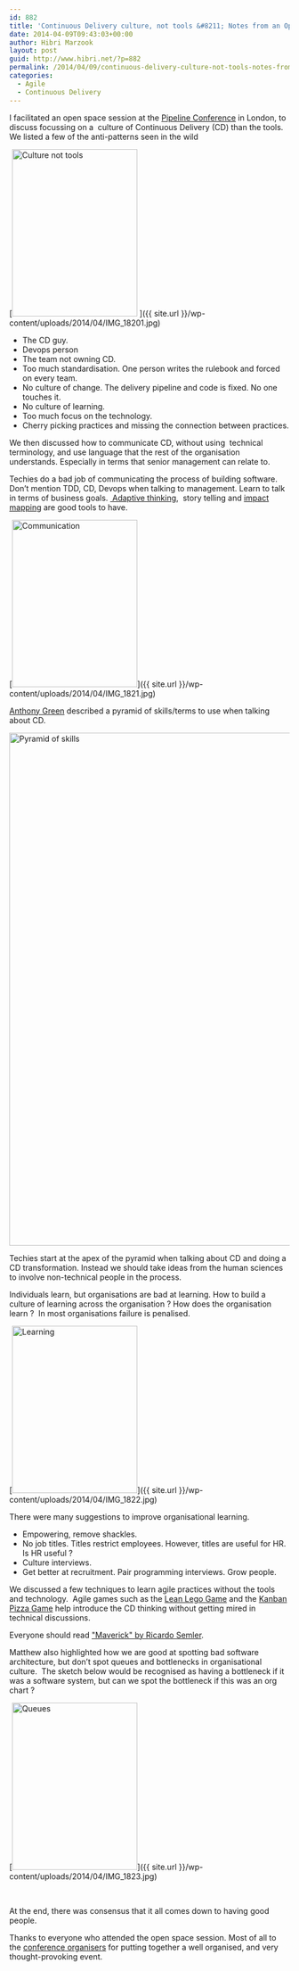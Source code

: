 ```yaml
---
id: 882
title: 'Continuous Delivery culture, not tools &#8211; Notes from an Open Space session'
date: 2014-04-09T09:43:03+00:00
author: Hibri Marzook
layout: post
guid: http://www.hibri.net/?p=882
permalink: /2014/04/09/continuous-delivery-culture-not-tools-notes-from-an-open-space-session/
categories:
  - Agile
  - Continuous Delivery
---
```

I facilitated an open space session at the [Pipeline Conference](http://web.pipelineconf.info/) in London, to discuss focussing on a  culture of Continuous Delivery (CD) than the tools. We listed a few of the anti-patterns seen in the wild

[<img class="alignnone size-medium wp-image-885" alt="Culture not tools" src="{{ site.url }}/wp-content/uploads/2014/04/IMG_18201-225x300.jpg" width="225" height="300" srcset="{{ site.url }}/wp-content/uploads/2014/04/IMG_18201-225x300.jpg 225w, {{ site.url }}/wp-content/uploads/2014/04/IMG_18201-768x1024.jpg 768w" sizes="(max-width: 225px) 100vw, 225px" /> ]({{ site.url }}/wp-content/uploads/2014/04/IMG_18201.jpg)

  * The CD guy.
  * Devops person
  * The team not owning CD.
  * Too much standardisation. One person writes the rulebook and forced on every team.
  * No culture of change. The delivery pipeline and code is fixed. No one touches it.
  * No culture of learning.
  * Too much focus on the technology.
  * Cherry picking practices and missing the connection between practices.

We then discussed how to communicate CD, without using  technical terminology, and use language that the rest of the organisation understands. Especially in terms that senior management can relate to.

Techies do a bad job of communicating the process of building software. Don&#8217;t mention TDD, CD, Devops when talking to management. Learn to talk in terms of business goals. [ Adaptive thinking](https://en.wikipedia.org/wiki/Adaptive_reasoning "Adaptive Thinking"),  story telling and [impact mapping](http://impactmapping.org/) are good tools to have.

[<img class="alignnone size-medium wp-image-886" alt="Communication" src="{{ site.url }}/wp-content/uploads/2014/04/IMG_1821-225x300.jpg" width="225" height="300" srcset="{{ site.url }}/wp-content/uploads/2014/04/IMG_1821-225x300.jpg 225w, {{ site.url }}/wp-content/uploads/2014/04/IMG_1821-768x1024.jpg 768w" sizes="(max-width: 225px) 100vw, 225px" />]({{ site.url }}/wp-content/uploads/2014/04/IMG_1821.jpg)

[Anthony Green](https://twitter.com/anthonycgreen) described a pyramid of skills/terms to use when talking about CD.

<img class="alignnone size-large wp-image-887" alt="Pyramid of skills" src="{{ site.url }}/wp-content/uploads/2014/04/IMG_1824-768x1024.jpg" width="690" height="920" srcset="{{ site.url }}/wp-content/uploads/2014/04/IMG_1824-768x1024.jpg 768w, {{ site.url }}/wp-content/uploads/2014/04/IMG_1824-225x300.jpg 225w" sizes="(max-width: 690px) 100vw, 690px" />

Techies start at the apex of the pyramid when talking about CD and doing a CD transformation. Instead we should take ideas from the human sciences to involve non-technical people in the process.

Individuals learn, but organisations are bad at learning. How to build a culture of learning across the organisation ? How does the organisation learn ?  In most organisations failure is penalised.

[<img class="alignnone size-medium wp-image-888" alt="Learning" src="{{ site.url }}/wp-content/uploads/2014/04/IMG_1822-225x300.jpg" width="225" height="300" srcset="{{ site.url }}/wp-content/uploads/2014/04/IMG_1822-225x300.jpg 225w, {{ site.url }}/wp-content/uploads/2014/04/IMG_1822-768x1024.jpg 768w" sizes="(max-width: 225px) 100vw, 225px" />]({{ site.url }}/wp-content/uploads/2014/04/IMG_1822.jpg)

There were many suggestions to improve organisational learning.

  * Empowering, remove shackles.
  * No job titles. Titles restrict employees. However, titles are useful for HR. Is HR useful ?
  * Culture interviews.
  * Get better at recruitment. Pair programming interviews. Grow people.

We discussed a few techniques to learn agile practices without the tools and technology.  Agile games such as the [Lean Lego Game](http://www.dtsato.com/blog/work/lean-lego-game/) and the [Kanban Pizza Game](http://www.agile42.com/en/training/kanban-pizza-game/) help introduce the CD thinking without getting mired in technical discussions. 

Everyone should read ["Maverick" by Ricardo Semler](http://www.amazon.co.uk/gp/product/0712678867/ref=as_li_ss_tl?ie=UTF8&camp=1634&creative=19450&creativeASIN=0712678867&linkCode=as2&tag=hibrinet-21).

Matthew also highlighted how we are good at spotting bad software architecture, but don&#8217;t spot queues and bottlenecks in organisational culture.  The sketch below would be recognised as having a bottleneck if it was a software system, but can we spot the bottleneck if this was an org chart ?

[<img class="alignnone size-medium wp-image-889" alt="Queues" src="{{ site.url }}/wp-content/uploads/2014/04/IMG_1823-225x300.jpg" width="225" height="300" srcset="{{ site.url }}/wp-content/uploads/2014/04/IMG_1823-225x300.jpg 225w, {{ site.url }}/wp-content/uploads/2014/04/IMG_1823-768x1024.jpg 768w" sizes="(max-width: 225px) 100vw, 225px" />]({{ site.url }}/wp-content/uploads/2014/04/IMG_1823.jpg)

&nbsp;

At the end, there was consensus that it all comes down to having good people.

Thanks to everyone who attended the open space session. Most of all to the [conference organisers](http://web.pipelineconf.info/about/the-team/) for putting together a well organised, and very thought-provoking event.
